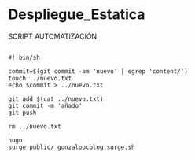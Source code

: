 # Despliegue_Estatica

SCRIPT AUTOMATIZACIÓN 

```

#! bin/sh

commit=$(git commit -am 'nuevo' | egrep 'content/')
touch ../nuevo.txt
echo $commit > ../nuevo.txt

git add $(cat ../nuevo.txt)
git commit -m 'añado'
git push

rm ../nuevo.txt

hugo
surge public/ gonzalopcblog.surge.sh

```
